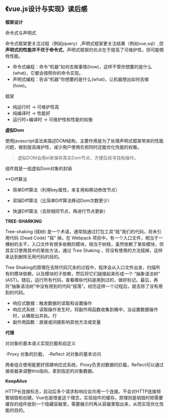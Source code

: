 <!--
 * @Author: caixin 1058360098@qq.com
 * @Date: 2024-06-02 10:46:18
 * @LastEditors: 蔡鑫 1058360098@qq.com
 * @LastEditTime: 2024-08-01 14:30:09
 * @FilePath: \docsify\docs\articles\read\r10.md
 * @Description: 这是默认设置,请设置`customMade`, 打开koroFileHeader查看配置 进行设置: https://github.com/OBKoro1/koro1FileHeader/wiki/%E9%85%8D%E7%BD%AE
-->
《vue.js设计与实现》读后感
---

**框架设计**

命令式与声明式

命令式框架更关注过程（例如jquery）,声明式框架更关注结果（例如vue,sql）,但**声明式的性能并不优于命令式**。声明式框架的优点在于提高了可维护性，但可能牺牲性能。

- 命令式编程：命令“机器”如何去做事情(how)，这样不管你想要的是什么(what)，它都会按照你的命令实现。
- 声明式编程：告诉“机器”你想要的是什么(what)，让机器想出如何去做(how)。

框架
- 纯运行时 -> 可维护性高
- 纯编译时 -> 性能好
- 运行时+编译时 -> 可维护性和性能的权衡

**虚拟Dom**

使用javascript语法来描述DOM结构，主要作用是为了处理声明式框架带来的性能问题，做到提高维护性，减少用户使用负担同时还能优化性能的权衡。

> 虚拟DOM会用el来保存真实Dom节点，方便后续寻找和操作。

组件就是一组虚拟Dom对象的封装

**Diff算法

- 简单Diff算法（利用key属性，来复用和移动修改节点）

- 双端Diff算法（比简单Diff算法移动Dom次数更少）

- 快速Diff算法（去除相同节点，再进行节点更新）

**TREE-SHARKING**

Tree-shaking (摇树) 是一个术语，通常指通过打包工具"摇"我们的代码，将未引用代码 (Dead Code) "摇" 掉。在 Webpack 项目中，有一个入口文件，相当于一棵树的主干，入口文件有很多依赖的模块，相当于树枝，虽然依赖了某些模块，但其实只使用其中的某些方法，通过 Tree Shaking ，将没有使用的方法摇掉，这样来达到删除无用代码的目的。

Tree Shaking的原理在去除代码冗余的过程中，程序会从入口文件出发，扫描所有的模块依赖，以及模块的子依赖，然后将它们链接起来形成一个 “抽象语法树” (AST)。随后，运行所有代码，查看哪些代码是用到过的，做好标记。最后，再将“抽象语法树”中没有用到的代码“摇落”。经历这样一个过程后，就去除了没有用到的代码。

- 响应式数据：触发数据的读取和设置操作
- 响应式系统：读取操作发生时，将副作用函数收集到桶中，当设置数据操作时，从桶取出并执。行
- 副作用函数：直接或间接影响其他方法或变量

**代理**

对对象的基本语义实现拦截和自定义

-Proxy 对象的拦截，
-Reflect 对对象的基本访问

两者组合使用能更好搭建响应式系统，Proxy负责对数据的拦截，Reflect可以通过接收器来调整this指向，拿到指定的对象数据。

**KeepAlive**

HTTP长连接标志，启动后多个请求和响应会共用一个连接。不会对HTTP连接频繁销毁和创建。Vue也是借鉴这个理念，实现组件的缓存。原理则是销毁时把需要缓存的组件放到一个隐藏容器里，需要展示时再从容器里取出来，从而实现优化性能的目的。